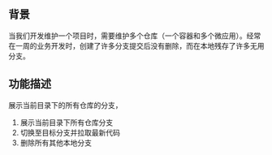 ## 背景
当我们开发维护一个项目时，需要维护多个仓库（一个容器和多个微应用）。经常在一周的业务开发时，创建了许多分支提交后没有删除，而在本地残存了许多无用分支。
## 功能描述
展示当前目录下的所有仓库的分支，

1. 展示当前目录下所有仓库分支
2. 切换至目标分支并拉取最新代码
3. 删除所有其他本地分支
